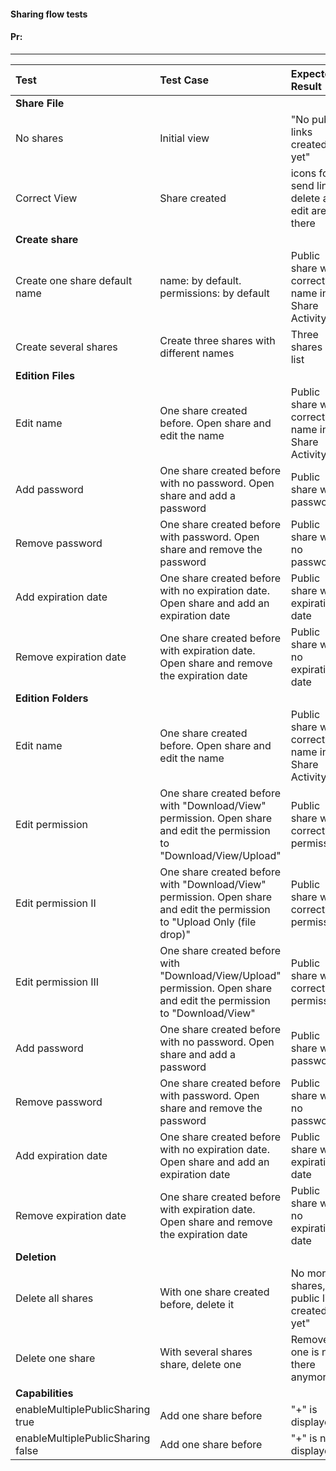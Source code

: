 #### Sharing flow tests

#### Pr: 

---
 
| Test | Test Case | Expected Result | Result | Related Comment
| :---- | :-------- | :---- | :-------------- | :-----: | 
| **Share File** | |  |
| No shares | Initial view | "No public links created yet" | DONE | Already implemented in ShareFileFragmentTest
| Correct View | Share created | icons for send link, delete and edit are there|  |
| **Create share** | |  |
| Create one share default name | name: by default. permissions: by default | Public share with correct name in Share Activity |  |
| Create several shares  | Create three shares with different names | Three shares in list |  |
| **Edition Files** | |  |
| Edit name | One share created before. Open share and edit the name | Public share with correct name in Share Activity |  |
| Add password | One share created before with no password. Open share and add a password | Public share with password |  |
| Remove password | One share created before with password. Open share and remove the password | Public share with no password |  |
| Add expiration date | One share created before with no expiration date. Open share and add an expiration date | Public share with expiration date |  |
| Remove expiration date | One share created before with expiration date. Open share and remove the expiration date | Public share with no expiration date |  |
| **Edition Folders** | |  |
| Edit name | One share created before. Open share and edit the name | Public share with correct name in Share Activity |  |
| Edit permission | One share created before with "Download/View" permission. Open share and edit the permission to "Download/View/Upload" | Public share with correct permissions |  |
| Edit permission II | One share created before with "Download/View" permission. Open share and edit the permission to "Upload Only (file drop)" | Public share with correct permissions |  |
| Edit permission III | One share created before with "Download/View/Upload" permission. Open share and edit the permission to "Download/View" | Public share with correct permissions |  |
| Add password | One share created before with no password. Open share and add a password | Public share with password |  |
| Remove password | One share created before with password. Open share and remove the password | Public share with no password |  |
| Add expiration date | One share created before with no expiration date. Open share and add an expiration date | Public share with expiration date |  |
| Remove expiration date | One share created before with expiration date. Open share and remove the expiration date | Public share with no expiration date |  |
| **Deletion** | |  |
| Delete all shares | With one share created before, delete it | No more shares, "No public links created yet"  |  |
| Delete one share | With several shares share, delete one | Removed one is not there anymore |  |
| **Capabilities** | |  |
| enableMultiplePublicSharing true| Add one share before | "+" is displayed |  |
| enableMultiplePublicSharing false | Add one share before | "+" is not displayed |  |
